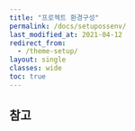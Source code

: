 ```yaml
---
title: "프로젝트 환경구성"
permalink: /docs/setupossenv/
last_modified_at: 2021-04-12
redirect_from:
  - /theme-setup/
layout: single
classes: wide
toc: true
---
```


## 참고
